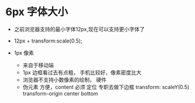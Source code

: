 # 6px 字体大小

- 之前浏览器支持的最小字体12px,现在可以支持更小字体了
- 12px + transform:scale(0.5);

- 1px 像素
    - 来自于移动端
    - 1px 边框看过去有点粗， 手机比较好，像素密度比大 
    - 浏览器不支持小数像素的绘制， 硬件
    - 伪元素
        方便，content 必须
        定位 专职去做下边框 
        transform: scaleY(0.5)
        transform-origin center bottom
